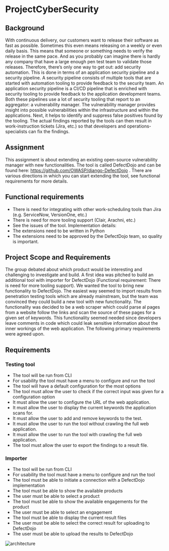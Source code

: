 # ProjectCyberSecurity

## Background
With continuous delivery, our customers want to release their software as fast as possible.
Sometimes this even means releasing on a weekly or even daily basis. This means that someone or something needs to verify the release in the same pace. And as you probably can imagine there is hardly any company that have a large enough pen test team to validate those releases. Therefore, there’s only one way to get out: add security automation. This is done in terms of an application security pipeline and a security pipeline. A security pipeline consists of multiple tools that are started with automation tooling to provide feedback to the security team. An application security pipeline is a CI/CD pipeline that is enriched with security tooling to provide feedback to the application development teams. Both these pipelines use a lot of security tooling that report to an aggregator: a vulnerability manager. The vulnerability manager provides insight into possible vulnerabilities within the infrastructure and within the applications. Next, it helps to identify and suppress false positives found by the tooling.
The actual findings reported by the tools can then result in work-instruction tickets (Jira, etc.) so
that developers and operations-specialists can fix the findings. 

## Assignment
This assignment is about extending an existing open-source vulnerability manager with new
functionalities. The tool is called DefectDojo and can be found here:
https://github.com/OWASP/django-DefectDojo . There are various directions in which you can
start extending the tool, see functional requirements for more details.

## Functional requirements
- There is need for integrating with other work-scheduling tools than Jira (e.g. ServiceNow,
VersionOne, etc.)
- There is need for more tooling support (Clair, Arachni, etc.)
- See the issues of the tool.
Implementation details:
- The extensions need to be written in Python
- The extensions need to be approved by the DefectDojo team, so quality is important.

## Project Scope and Requirements

The group debated about which product would be interesting and challenging to investigate and build. A first idea was pitched to build an additional tool with importer for DefectDojo (Functional requirement:  There is need for more tooling support). We wanted the tool to bring new functionality to DefectDojo. The easiest way seemed to import results from penetration testing tools which are already mainstream, but the team was convinced they could build a new tool with new functionality. The functionality was decided to be a web scraper which could parse al pages from a website follow the links and scan the source of these pages for a given set of keywords. This functionality seemed needed since developers leave comments in code which could leak sensitive information about the inner workings of the web application. 
The following primary requirements were agreed upon.

## Requirements

### Testing tool
-	The tool will be run from CLI
-	For usability the tool must have a menu to configure and run the tool
-	The tool will have a default configuration for the most options
-	The tool must allow the user to check if the correct input was given for a configuration option
-	It must allow the user to configure the URL of the web application.
-	It must allow the user to display the current keywords the application scans for.
-	It must allow the user to add and remove keywords to the test.
-	It must allow the user to run the tool without crawling the full web application.
-	It must allow the user to run the tool with crawling the full web application.
-	The tool must allow the user to export the findings to a result file.

### Importer
-	The tool will be run from CLI
-	For usability the tool must have a menu to configure and run the tool
-	The tool must be able to initiate a connection with a DefectDojo implementation
-	The tool must be able to show the available products
-	The user must be able to select a product
-	The tool must be able to show the available engagements for the product
-	The user must be able to select an engagement
-	The tool must be able to display the current result files 
-	The user must be able to select the correct result for uploading to DefectDojo
-	The user must be able to upload the results to DefectDojo

![architecture](https://github.com/derekhof/ProjectCyberSecurity/blob/master/Software%20architecture.jpg)
